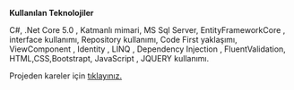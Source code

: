 **Kullanılan Teknolojiler**

C#, .Net Core 5.0 , Katmanlı mimari, MS Sql Server, EntityFrameworkCore , interface kullanımı, Repository kullanımı, Code First yaklaşımı, ViewComponent , Identity , LINQ , Dependency Injection , FluentValidation, HTML,CSS,Bootstrapt, JavaScript , JQUERY kullanımı.

  
  

Projeden kareler için [tıklayınız.]( "https://l24.im/pxy")